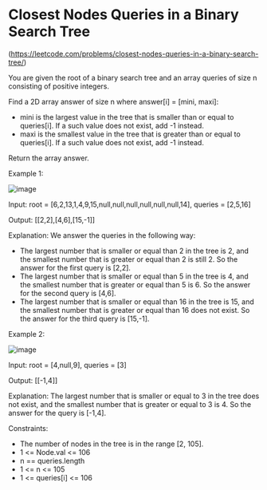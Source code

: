 # Closest Nodes Queries in a Binary Search Tree
(https://leetcode.com/problems/closest-nodes-queries-in-a-binary-search-tree/)

You are given the root of a binary search tree and an array queries of size n consisting of positive integers.

Find a 2D array answer of size n where answer[i] = [mini, maxi]:

* mini is the largest value in the tree that is smaller than or equal to queries[i]. If a such value does not exist, add -1 instead.
* maxi is the smallest value in the tree that is greater than or equal to queries[i]. If a such value does not exist, add -1 instead.

Return the array answer.

Example 1:

![image](https://user-images.githubusercontent.com/94119476/235188102-1423e4da-a0cc-4ec4-8d6d-558772b6a7f9.png)

Input: root = [6,2,13,1,4,9,15,null,null,null,null,null,null,14], queries = [2,5,16]

Output: [[2,2],[4,6],[15,-1]]

Explanation: We answer the queries in the following way:
- The largest number that is smaller or equal than 2 in the tree is 2, and the smallest number that is greater or equal than 2 is still 2. So the answer for the first query is [2,2].
- The largest number that is smaller or equal than 5 in the tree is 4, and the smallest number that is greater or equal than 5 is 6. So the answer for the second query is [4,6].
- The largest number that is smaller or equal than 16 in the tree is 15, and the smallest number that is greater or equal than 16 does not exist. So the answer for the third query is [15,-1].

Example 2:

![image](https://user-images.githubusercontent.com/94119476/235188699-19ba9721-b253-4d25-8018-bdfce7a34e9c.png)

Input: root = [4,null,9], queries = [3]

Output: [[-1,4]]

Explanation: The largest number that is smaller or equal to 3 in the tree does not exist, and the smallest number that is greater or equal to 3 is 4. So the answer for the query is [-1,4].

Constraints:

* The number of nodes in the tree is in the range [2, 105].
* 1 <= Node.val <= 106
* n == queries.length
* 1 <= n <= 105
* 1 <= queries[i] <= 106
